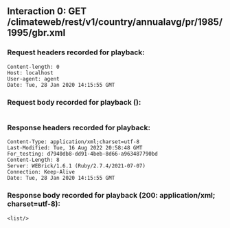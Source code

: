 ## Interaction 0: GET /climateweb/rest/v1/country/annualavg/pr/1985/1995/gbr.xml

### Request headers recorded for playback:

```
Content-length: 0
Host: localhost
User-agent: agent
Date: Tue, 28 Jan 2020 14:15:55 GMT
```

### Request body recorded for playback ():

```

```

### Response headers recorded for playback:

```
Content-Type: application/xml;charset=utf-8
Last-Modified: Tue, 16 Aug 2022 20:58:48 GMT
For_testing: d7940db8-dd91-4beb-8d66-a963487790bd
Content-Length: 8
Server: WEBrick/1.6.1 (Ruby/2.7.4/2021-07-07)
Connection: Keep-Alive
Date: Tue, 28 Jan 2020 14:15:55 GMT
```

### Response body recorded for playback (200: application/xml; charset=utf-8):

```
<list/>

```

